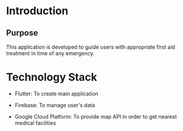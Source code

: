 # Introduction


## Purpose


This application is developed to guide users with appropriate first aid treatment in time of any emergency.


# Technology Stack


* Flutter: To create main application

* Firebase: To manage user's data

* Google Cloud Platform: To provide map API in order to get nearest medical facilities
